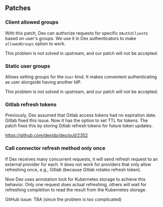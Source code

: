 ## Patches

### Client allowed groups

With this patch, Dex can authorize requests for specific `OAuth2Client`s based on user's groups. 
We use it in Dex authenticators to make `allowedGroups` option to work.

This problem is not solved in upstream, and our patch will not be accepted.

### Static user groups

Allows setting groups for the `User` kind. It makes convenient authenticating as user alongside having another IdP.

This problem is not solved in upstream, and our patch will not be accepted.

### Gitlab refresh tokens

Previously, Dex assumed that Gitlab access tokens had no expiration date. Gitlab fixed this issue. Now it has the option to set TTL for tokens.
The patch fixes this by storing Gitlab refresh tokens for future token updates.

https://github.com/dexidp/dex/pull/2352

### Call connector refresh method only once

If Dex receives many concurrent requests, it will send refresh request to an external provider for each.
It does not work for providers that only allow refreshing once, e.g., Gitlab (because Gitlab rotates refresh token).

Now Dex uses annotation lock for Kubernetes storage to achieve this behavior.
Only one request does actual refreshing, others will wait for refreshing completion to read the result from the Kubernetes storage.

GitHub issue: TBA (since the problem is too complicated)
